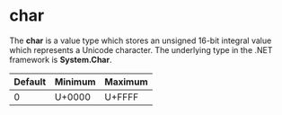 # char

The **char** is a value type which stores an unsigned 16-bit integral value which represents a Unicode character. The underlying type in the .NET framework is **System.Char**.

| Default |Minimum | Maximum |
| -- | -- | -- |
| 0 | U+0000 | U+FFFF |
